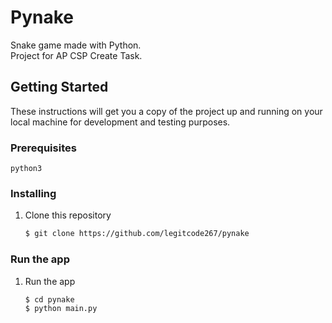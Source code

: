 # Pynake

Snake game made with Python.  
Project for AP CSP Create Task.

## Getting Started

These instructions will get you a copy of the project up and running on your local machine for development and testing purposes.

### Prerequisites

```
python3
```

### Installing

1. Clone this repository
    ```bash
    $ git clone https://github.com/legitcode267/pynake
    ```
### Run the app

1. Run the app
    ```bash
    $ cd pynake
    $ python main.py
    ```
